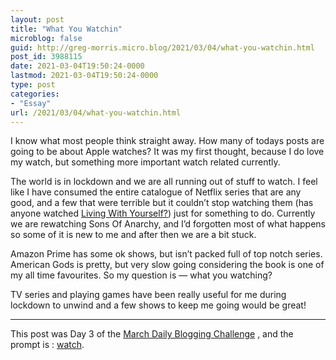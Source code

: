 ```yaml
---
layout: post
title: "What You Watchin"
microblog: false
guid: http://greg-morris.micro.blog/2021/03/04/what-you-watchin.html
post_id: 3988115
date: 2021-03-04T19:50:24-0000
lastmod: 2021-03-04T19:50:24-0000
type: post
categories:
- "Essay"
url: /2021/03/04/what-you-watchin.html
---
```

<!--kg-card-begin: html--><p>I know what most people think straight away. How many of todays posts are going to be about Apple watches? It was my first thought, because I do love my watch, but something more important watch related currently.</p>
<p>The world is in lockdown and we are all running out of stuff to watch. I feel like I have consumed the entire catalogue of Netflix series that are any good, and a few that were terrible but it couldn’t stop watching them (has anyone watched <a href="https://www.netflix.com/title/80178724">Living With Yourself?</a>) just for something to do. Currently we are rewatching Sons Of Anarchy, and I’d forgotten most of what happens so some of it is new to me and after then we are a bit stuck.</p>
<p>Amazon Prime has some ok shows, but isn’t packed full of top notch series. American Gods is pretty, but very slow going considering the book is one of my all time favourites. So my question is — what you watching?</p>
<p>TV series and playing games have been really useful for me during lockdown to unwind and a few shows to keep me going would be great!</p>
<hr />
<p>This post was Day 3 of the <a href="https://dailybloggingchallenge.com/">March Daily Blogging Challenge</a> , and the prompt is : <a href="https://dailybloggingchallenge.com/03/04/march-04-2021-watch/">watch</a>.</p>
<!--kg-card-end: html-->
